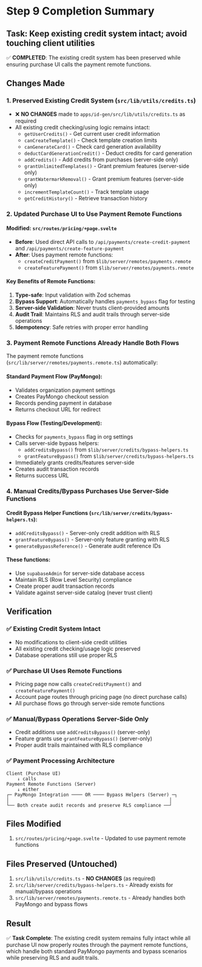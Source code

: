 # Step 9 Completion Summary

## Task: Keep existing credit system intact; avoid touching client utilities

✅ **COMPLETED**: The existing credit system has been preserved while ensuring purchase UI calls the payment remote functions.

## Changes Made

### 1. **Preserved Existing Credit System (`src/lib/utils/credits.ts`)**

- ❌ **NO CHANGES** made to `apps/id-gen/src/lib/utils/credits.ts` as required
- All existing credit checking/using logic remains intact:
  - `getUserCredits()` - Get current user credit information
  - `canCreateTemplate()` - Check template creation limits
  - `canGenerateCard()` - Check card generation availability
  - `deductCardGenerationCredit()` - Deduct credits for card generation
  - `addCredits()` - Add credits from purchases (server-side only)
  - `grantUnlimitedTemplates()` - Grant premium features (server-side only)
  - `grantWatermarkRemoval()` - Grant premium features (server-side only)
  - `incrementTemplateCount()` - Track template usage
  - `getCreditHistory()` - Retrieve transaction history

### 2. **Updated Purchase UI to Use Payment Remote Functions**

#### **Modified: `src/routes/pricing/+page.svelte`**

- **Before**: Used direct API calls to `/api/payments/create-credit-payment` and `/api/payments/create-feature-payment`
- **After**: Uses payment remote functions:
  - `createCreditPayment()` from `$lib/server/remotes/payments.remote`
  - `createFeaturePayment()` from `$lib/server/remotes/payments.remote`

#### **Key Benefits of Remote Functions:**

1. **Type-safe**: Input validation with Zod schemas
2. **Bypass Support**: Automatically handles `payments_bypass` flag for testing
3. **Server-side Validation**: Never trusts client-provided amounts
4. **Audit Trail**: Maintains RLS and audit trails through server-side operations
5. **Idempotency**: Safe retries with proper error handling

### 3. **Payment Remote Functions Already Handle Both Flows**

The payment remote functions (`src/lib/server/remotes/payments.remote.ts`) automatically:

#### **Standard Payment Flow (PayMongo)**:

- Validates organization payment settings
- Creates PayMongo checkout session
- Records pending payment in database
- Returns checkout URL for redirect

#### **Bypass Flow (Testing/Development)**:

- Checks for `payments_bypass` flag in org settings
- Calls server-side bypass helpers:
  - `addCreditsBypass()` from `$lib/server/credits/bypass-helpers.ts`
  - `grantFeatureBypass()` from `$lib/server/credits/bypass-helpers.ts`
- Immediately grants credits/features server-side
- Creates audit transaction records
- Returns success URL

### 4. **Manual Credits/Bypass Purchases Use Server-Side Functions**

#### **Credit Bypass Helper Functions (`src/lib/server/credits/bypass-helpers.ts`)**:

- `addCreditsBypass()` - Server-only credit addition with RLS
- `grantFeatureBypass()` - Server-only feature granting with RLS
- `generateBypassReference()` - Generate audit reference IDs

#### **These functions**:

- Use `supabaseAdmin` for server-side database access
- Maintain RLS (Row Level Security) compliance
- Create proper audit transaction records
- Validate against server-side catalog (never trust client)

## Verification

### ✅ **Existing Credit System Intact**

- No modifications to client-side credit utilities
- All existing credit checking/usage logic preserved
- Database operations still use proper RLS

### ✅ **Purchase UI Uses Remote Functions**

- Pricing page now calls `createCreditPayment()` and `createFeaturePayment()`
- Account page routes through pricing page (no direct purchase calls)
- All purchase flows go through server-side remote functions

### ✅ **Manual/Bypass Operations Server-Side Only**

- Credit additions use `addCreditsBypass()` (server-only)
- Feature grants use `grantFeatureBypass()` (server-only)
- Proper audit trails maintained with RLS compliance

### ✅ **Payment Processing Architecture**

```
Client (Purchase UI)
    ↓ calls
Payment Remote Functions (Server)
    ↓ either
┌─ PayMongo Integration ──── OR ──── Bypass Helpers (Server) ─┐
│                                                           │
└── Both create audit records and preserve RLS compliance ──┘
```

## Files Modified

1. `src/routes/pricing/+page.svelte` - Updated to use payment remote functions

## Files Preserved (Untouched)

1. `src/lib/utils/credits.ts` - **NO CHANGES** (as required)
2. `src/lib/server/credits/bypass-helpers.ts` - Already exists for manual/bypass operations
3. `src/lib/server/remotes/payments.remote.ts` - Already handles both PayMongo and bypass flows

## Result

✅ **Task Complete**: The existing credit system remains fully intact while all purchase UI now properly routes through the payment remote functions, which handle both standard PayMongo payments and bypass scenarios while preserving RLS and audit trails.
